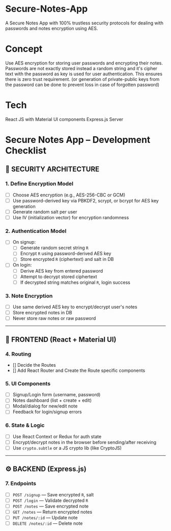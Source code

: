 # Secure-Notes-App

A Secure Notes App with 100% trustless security protocols for dealing with passwords and notes encryption using AES.

# Concept

Use AES encryption for storing user passwords and encrypting their notes.
Passwords are not exactly stored instead a random string and it's cipher text with the
password as key is used for user authentication. This ensures there is zero trust requirement.
(or generation of private-public keys from the password can be done to prevent loss in case of forgotten password)

# Tech

React JS with Material UI components
Express.js Server

# Secure Notes App – Development Checklist

## 🔐 SECURITY ARCHITECTURE

### 1. Define Encryption Model

-   [ ] Choose AES encryption (e.g., AES-256-CBC or GCM)
-   [ ] Use password-derived key via PBKDF2, scrypt, or bcrypt for AES key generation
-   [ ] Generate random salt per user
-   [ ] Use IV (initialization vector) for encryption randomness

### 2. Authentication Model

-   [ ] On signup:
    -   [ ] Generate random secret string `R`
    -   [ ] Encrypt `R` using password-derived AES key
    -   [ ] Store encrypted `R` (ciphertext) and salt in DB
-   [ ] On login:
    -   [ ] Derive AES key from entered password
    -   [ ] Attempt to decrypt stored ciphertext
    -   [ ] If decrypted string matches original `R`, login success

### 3. Note Encryption

-   [ ] Use same derived AES key to encrypt/decrypt user's notes
-   [ ] Store encrypted notes in DB
-   [ ] Never store raw notes or raw password

---

## 🧠 FRONTEND (React + Material UI)

### 4. Routing

-   [] Decide the Routes
-   [] Add React Router and Create the Route specific components

### 5. UI Components

-   [ ] Signup/Login form (username, password)
-   [ ] Notes dashboard (list + create + edit)
-   [ ] Modal/dialog for new/edit note
-   [ ] Feedback for login/signup errors

### 6. State & Logic

-   [ ] Use React Context or Redux for auth state
-   [ ] Encrypt/decrypt notes in the browser before sending/after receiving
-   [ ] Use `crypto.subtle` or a JS crypto lib (like CryptoJS)

---

## ⚙️ BACKEND (Express.js)

### 7. Endpoints

-   [ ] `POST /signup` — Save encrypted `R`, salt
-   [ ] `POST /login` — Validate decrypted `R`
-   [ ] `POST /notes` — Save encrypted note
-   [ ] `GET /notes` — Return encrypted notes
-   [ ] `PUT /notes/:id` — Update note
-   [ ] `DELETE /notes/:id` — Delete note
